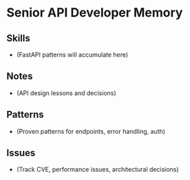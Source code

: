 # Senior API Developer Memory

## Skills
- (FastAPI patterns will accumulate here)

## Notes
- (API design lessons and decisions)

## Patterns
- (Proven patterns for endpoints, error handling, auth)

## Issues
- (Track CVE, performance issues, architectural decisions)
